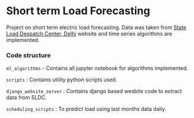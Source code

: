 # Short term Load Forecasting

Project on short term electric load forecasting. Data was taken from [State Load Despatch Center, Delhi](www.delhisldc.org/) website and time series algorithms are implemented.

### Code structure

`ml_algorithms` - Contains all jupyter notebook for algorithms implemented.

`scripts` : Contains utility python scripts used.

`django_website_server` : Contains django based wesbite code to extract data from SLDC.

`scheduling_scripts` : To predict load using last months data daily.




